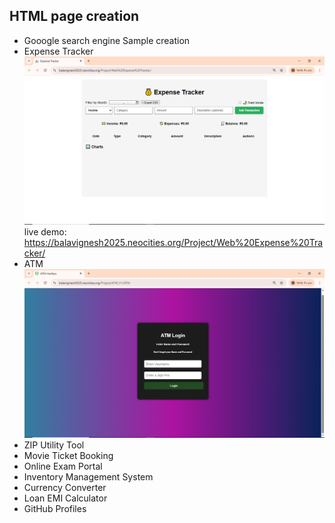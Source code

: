 ## HTML page creation      
* Gooogle search engine Sample creation
* Expense Tracker
   ![Image Alt](https://github.com/Bala-6478/HTML/blob/aa45c719632cceca2f4b782f4838086163cc15ad/Screenshot%20(44).png)
  live demo:
 https://balavignesh2025.neocities.org/Project/Web%20Expense%20Tracker/
* ATM
  ![Image Alt](https://github.com/Bala-6478/HTML/blob/62b15ebce52de22db6aa214edc591869fc5adca8/Screenshot%20(43).png)
* ZIP Utility Tool
* Movie Ticket Booking
* Online Exam Portal
* Inventory Management System
* Currency Converter
* Loan EMI Calculator
* GitHub Profiles
  
  
  
  
  


  

